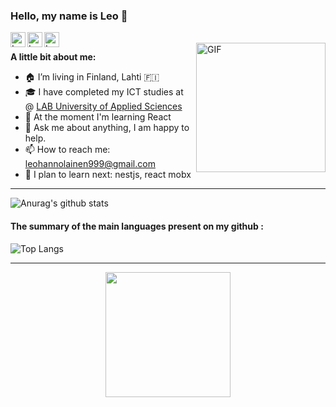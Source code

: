 ### Hello, my name is Leo  👋  

<a href="https://www.linkedin.com/in/leo-hannolainen-860859205/">
  <img align="left" alt="Leos's LinkedIn" width="24px" src="https://cdn.jsdelivr.net/npm/simple-icons@v3/icons/linkedin.svg" />
</a>
<a href="https://www.facebook.com/profile.php?id=100075215934509">
  <img align="left" alt="Leo's Facebook" width="24px" src="https://cdn.jsdelivr.net/npm/simple-icons@v3/icons/facebook.svg" />
</a>
<a href="https://twitter.com/LeoHannolainen">
  <img align="left" alt="Leos's Twitter" width="24px" src="https://cdn.jsdelivr.net/npm/simple-icons@3.13.0/icons/twitter.svg" />
</a>

<br />

<img align="right" width="207rem" alt="GIF" src="https://media.giphy.com/media/o0vwzuFwCGAFO/giphy.gif" />

**A little bit about me:**
- 🏠 I’m living in Finland, Lahti  🇫🇮
- 🎓 I have completed my ICT studies at @ [LAB University of Applied Sciences](https://lab.fi/en)
- 🌱  At the moment I'm learning React
- 💬  Ask me about anything, I am happy to help.
- 📫  How to reach me: leohannolainen999@gmail.com
- 🚀 I plan to learn next: nestjs, react mobx

***


![Anurag's github stats](https://github-readme-stats-leolab1337s-projects.vercel.app/api?username=leolab1337&show_icons=true) 

#### The summary of the main languages present on my github : 

![Top Langs](https://github-readme-stats.vercel.app/api/top-langs/?username=leolab1337&layout=compact)

---

<p align="center"> 
  <img width= 200rem src="https://komarev.com/ghpvc/?username=leolab1337&style=plastic&color=5194f0" />
</p>



